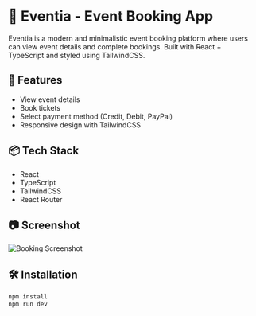 # 🎉 Eventia - Event Booking App

Eventia is a modern and minimalistic event booking platform where users can view event details and complete bookings. Built with React + TypeScript and styled using TailwindCSS.

## 🚀 Features

- View event details
- Book tickets
- Select payment method (Credit, Debit, PayPal)
- Responsive design with TailwindCSS

## 📦 Tech Stack

- React
- TypeScript
- TailwindCSS
- React Router

## 📷 Screenshot

![Booking Screenshot](./screenshot.png) <!-- update this with your actual screenshot path -->

## 🛠️ Installation

```bash
npm install
npm run dev
```
